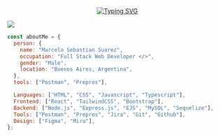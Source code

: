 <div align="center">
  <a href=""><img src="https://readme-typing-svg.demolab.com?font=Redressed&size=30&pause=1000&center=true&vCenter=true&random=false&width=435&lines=Hi%2C+I'm+Rysted%2C+a+web+developer" alt="Typing SVG" /></a>
</div>

![](https://komarev.com/ghpvc/?username=Rysted&color=blueviolet&label=PROFILE+VIEWS)

```javascript
const aboutMe = {
  person: {
    name: "Marcelo Sebastian Suarez",
    occupation: "Full Stack Web Developer </>",
    gender: "Male",
    location: "Buenos Aires, Argentina",
  },
  tools: ["Postman", "Prepros"],

  Languages: ["HTML", "CSS", "Javascript", "Typescript"],
  Frontend: ["React", "TailwindCSS", "Bootstrap"],
  Backend: ["Node.js", "Express.js", "EJS", "MySQL", "Sequelize"],
  Tools: ["Postman", "Prepros", "Jira", "Git", "Github"],
  Design: ["Figma", "Miro"],
};
```

